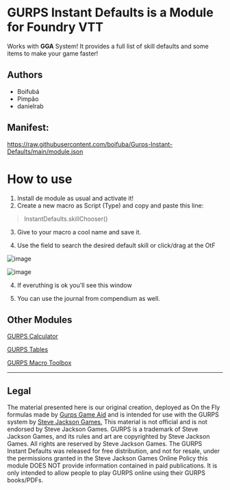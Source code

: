 # GURPS Instant Defaults is a Module for Foundry VTT 
Works with **GGA** System! It provides a full list of skill defaults and some items to make your game faster!


## Authors

* Boifubá
* Pimpão
* danielrab




## Manifest:
https://raw.githubusercontent.com/boifuba/Gurps-Instant-Defaults/main/module.json

# How to use

1. Install de module as usual and activate it! 
2. Create a new macro as Script (Type) and copy and paste this line:

> InstantDefaults.skillChooser()

3. Give to your macro a cool name and save it.

3. Use the field to search the desired default skill or click/drag at the OtF

![image](https://user-images.githubusercontent.com/21176804/137811594-8839ead3-e5ac-4ec6-9ae2-910718aab1f1.png)




![image](https://user-images.githubusercontent.com/21176804/137811668-ef07e3ad-7d47-46c1-8e19-51bfffcbd905.png)

4. If everuthing is ok you'll see this window

5. You can use the journal from compendium as well. 


## Other Modules

[GURPS Calculator](https://github.com/Boifuba/GURPS-Calculator "tic tic tic")

[GURPS Tables](https://www.google.com "if you are Steve Jackson don't click here.")

[GURPS Macro Toolbox](https://github.com/Boifuba/GURPS-Macro-Toolbox "It's a mess!")

___
## Legal

The material presented here is our original creation, deployed as On the Fly formulas made by [Gurps Game Aid](https://github.com/crnormand/gurps) and is intended for use with the GURPS system by [Steve Jackson Games.](http://www.sjgames.com/) This material is not official and is not endorsed by Steve Jackson Games. GURPS is a trademark of Steve Jackson Games, and its rules and art are copyrighted by Steve Jackson Games. All rights are reserved by Steve Jackson Games. The GURPS Instant Defaults was released for free distribution, and not for resale, under the permissions granted in the Steve Jackson Games Online Policy this module DOES NOT provide information contained in paid publications. It is only intended to allow people to play GURPS online using their GURPS books/PDFs.
















